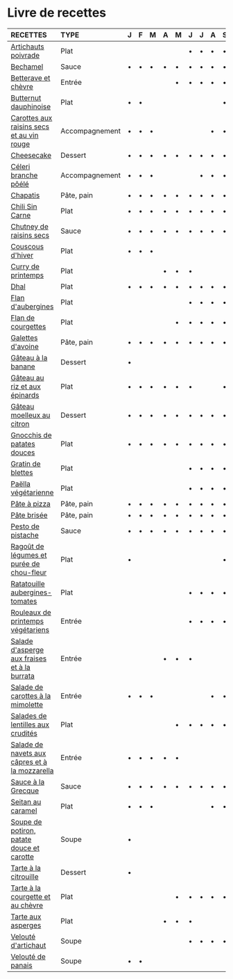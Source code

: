 # Livre de recettes

| **RECETTES** | **TYPE** | J | F | M | A | M | J | J | A | S | O | N | D |
|:---|:---|:---|:---|:---|:---|:---|:---|:---|:---|:---|:---|:---|:---|
| [Artichauts poivrade](./recettes/artichauts_poivrade.md) | Plat | | | | | | • | • | • | • | | | |
| [Bechamel](./recettes/bechamel.md) | Sauce | • | • | • | • | • | • | • | • | • | • | • | • |
| [Betterave et chèvre](./recettes/betterave_et_chevre.md) | Entrée | | | | | • | • | • | • | • | • | | |
| [Butternut dauphinoise](./recettes/butternut_dauphinoise.md) | Plat | • | • | | | | | | | • | • | • | • |
| [Carottes aux raisins secs et au vin rouge](./recettes/carottes_raisins_vin.md) | Accompagnement | • | • | • | | | | | • | • | • | • | • |
| [Cheesecake](./recettes/cheesecake.md) | Dessert | • | • | • | • | • | • | • | • | • | • | • | • |
| [Céleri branche pôélé](./recettes/celeri_branche_poele.md) | Accompagnement | • | • | • | | | | • | • | • | • | • | • |
| [Chapatis](./recettes/chapatis.md) | Pâte, pain | • | • | • | • | • | • | • | • | • | • | • | • |
| [Chili Sin Carne](./recettes/chili_sin_carne.md) | Plat | • | • | • | • | • | • | • | • | • | • | • | • |
| [Chutney de raisins secs](./recettes/chutney_raisins_secs.md) | Sauce | • | • | • | • | • | • | • | • | • | • | • | • |
| [Couscous d'hiver](./recettes/couscous_hiver.md) | Plat | • | • | • | | | | | | | • | • | • |
| [Curry de printemps](./recettes/curry_printemps.md) | Plat | | | | • | • | • | | | | | | |
| [Dhal](./recettes/dhal.md) | Plat | • | • | • | • | • | • | • | • | • | • | • | • |
| [Flan d'aubergines](./recettes/flan_aubergines.md) | Plat | | | | | | • | • | • | • | | | |
| [Flan de courgettes](./recettes/flan_courgettes.md) | Plat | | | | | • | • | • | • | • | | | |
| [Galettes d'avoine](./recettes/galettes_avoine.md) | Pâte, pain | • | • | • | • | • | • | • | • | • | • | • | • |
| [Gâteau à la banane](./recettes/gateau_banane.md) | Dessert | • | | | | | | | | | • | • | • |
| [Gâteau au riz et aux épinards](./recettes/gateau_riz_epinards.md) | Plat | • | • | • | • | • | • | | | • | • | • | • |
| [Gâteau moelleux au citron](./recettes/gateau_moelleux_citron.md) | Dessert | • | • | • | • | • | • | • | • | • | • | • | • |
| [Gnocchis de patates douces](./recettes/gnocchis_patates_douces.md) | Plat | • | • | • | • | • | • | • | • | • | • | • | • |
| [Gratin de blettes](./recettes/gratin_blettes.md) | Plat | | | | | | • | • | • | • | • | • | |
| [Paëlla végétarienne](./recettes/paella_vegetarienne.md) | Plat | | | | | | • | • | • | • | | | |
| [Pâte à pizza](./recettes/pate_pizza.md) | Pâte, pain | • | • | • | • | • | • | • | • | • | • | • | • |
| [Pâte brisée](./recettes/pate_brisee.md) | Pâte, pain | • | • | • | • | • | • | • | • | • | • | • | • |
| [Pesto de pistache](./recettes/pesto_pistache.md) | Sauce | • | • | • | • | • | • | • | • | • | • | • | • |
| [Ragoût de légumes et purée de chou-fleur](./recettes/ragout_legumes_puree_chou_fleur.md) | Plat | • | | | | | | | | • | • | • | • |
| [Ratatouille aubergines-tomates](./recettes/ratatouille_aubergines.md) | Plat | | | | | | • | • | • | • | | | |
| [Rouleaux de printemps végétariens](./recettes/rouleaux_printemps_vegetariens.md) | Entrée | | | | | | • | • | • | • | | | |
| [Salade d'asperge aux fraises et à la burrata](./recettes/salade_asperges_fraises_burrata.md) | Entrée | | | | • | • | • | | | | | | |
| [Salade de carottes à la mimolette](./recettes/salade_carotte_mimolette.md) | Entrée | • | • | • | | | | | • | • | • | • | • |
| [Salades de lentilles aux crudités](./recettes/salade_lentilles_crudités.md) | Plat | | | | | • | • | • | • | • | | | |
| [Salade de navets aux câpres et à la mozzarella](./recettes/salade_navets_capres_mozzarella.md) | Entrée | • | • | • | • | • | | | | | • | • | • |
| [Sauce à la Grecque](./recettes/sauce_grecque.md) | Sauce | • | • | • | • | • | • | • | • | • | • | • | • |
| [Seitan au caramel](./recettes/seitan_au_caramel.md) | Plat | • | • | • | | | | | • | • | • | • | • |
| [Soupe de potiron, patate douce et carotte](./recettes/soupe_potiron_patate_douce_carotte.md) | Soupe | • | | | | | | | | | • | • | • |
| [Tarte à la citrouille](./recettes/tarte_citrouille.md) | Dessert | • | | | | | | | | | • | • | • |
| [Tarte à la courgette et au chèvre](./recettes/tarte_courgette_chevre.md) | Plat | | | | | • | • | • | • | • | | | |
| [Tarte aux asperges](./recettes/tarte_asperges.md) | Plat | | | | • | • | • | | | | | | |
| [Velouté d'artichaut](./recettes/veloute_artichaut.md) | Soupe | | | | | | • | • | • | • | | | |
| [Velouté de panais](./recettes/veloute_panais.md) | Soupe | • | • | | | | | | | | • | • | • |
